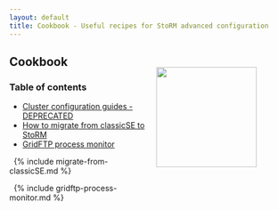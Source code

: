 ```yaml
---
layout: default
title: Cookbook - Useful recipes for StoRM advanced configuration
---
```


## Cookbook

<img src="{{ site.baseurl }}/assets/images/cookbook.jpg" width="180" style="float:right; margin-top: -20px; margin-right: 60px; margin-bottom: 40px;"/>

### Table of contents

* [Cluster configuration guides - DEPRECATED](http://storm.forge.cnaf.infn.it/documentation/cluster_conf)
* [How to migrate from classicSE to StoRM](#migrate-from-classicSE)
* [GridFTP process monitor](#gridftp-process-monitor)

<a name="migrate-from-classicSE">&nbsp;</a>
{% include migrate-from-classicSE.md %}

<a name="gridftp-process-monitor">&nbsp;</a>
{% include gridftp-process-monitor.md %}
